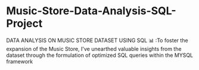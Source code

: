 # Music-Store-Data-Analysis-SQL-Project

DATA ANALYSIS ON MUSIC STORE DATASET USING SQL 📊 :To foster the expansion of the Music Store, I've unearthed valuable insights from the dataset through the formulation of optimized SQL queries within the MYSQL framework
